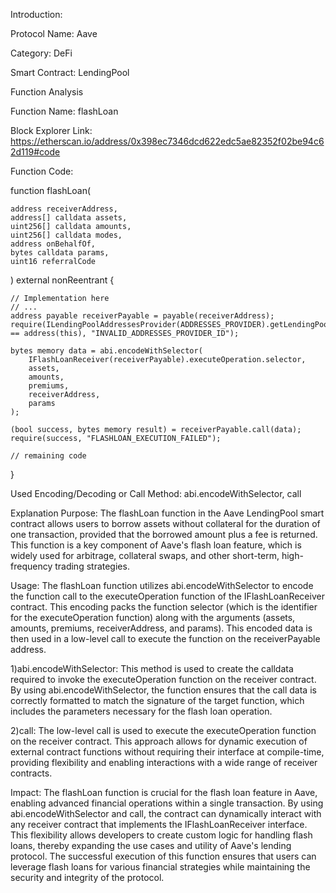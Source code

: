 Introduction:

Protocol Name: Aave

Category: DeFi

Smart Contract: LendingPool

Function Analysis

Function Name: flashLoan

Block Explorer Link: https://etherscan.io/address/0x398ec7346dcd622edc5ae82352f02be94c62d119#code

Function Code:

function flashLoan(

    address receiverAddress,
    address[] calldata assets,
    uint256[] calldata amounts,
    uint256[] calldata modes,
    address onBehalfOf,
    bytes calldata params,
    uint16 referralCode
) external nonReentrant {

    // Implementation here
    // ...
    address payable receiverPayable = payable(receiverAddress);
    require(ILendingPoolAddressesProvider(ADDRESSES_PROVIDER).getLendingPool() == address(this), "INVALID_ADDRESSES_PROVIDER_ID");

    bytes memory data = abi.encodeWithSelector(
        IFlashLoanReceiver(receiverPayable).executeOperation.selector,
        assets,
        amounts,
        premiums,
        receiverAddress,
        params
    );

    (bool success, bytes memory result) = receiverPayable.call(data);
    require(success, "FLASHLOAN_EXECUTION_FAILED");

    // remaining code
   
}


Used Encoding/Decoding or Call Method: abi.encodeWithSelector, call

Explanation
Purpose:
The flashLoan function in the Aave LendingPool smart contract allows users to borrow assets without collateral for the duration of one transaction, provided that the borrowed amount plus a fee is returned. This function is a key component of Aave's flash loan feature, which is widely used for arbitrage, collateral swaps, and other short-term, high-frequency trading strategies.

Usage:
The flashLoan function utilizes abi.encodeWithSelector to encode the function call to the executeOperation function of the IFlashLoanReceiver contract. This encoding packs the function selector (which is the identifier for the executeOperation function) along with the arguments (assets, amounts, premiums, receiverAddress, and params). This encoded data is then used in a low-level call to execute the function on the receiverPayable address.

1)abi.encodeWithSelector: This method is used to create the calldata required to invoke the executeOperation function on the receiver contract. By using abi.encodeWithSelector, the function ensures that the call data is correctly formatted to match the signature of the target function, which includes the parameters necessary for the flash loan operation.

2)call: The low-level call is used to execute the executeOperation function on the receiver contract. This approach allows for dynamic execution of external contract functions without requiring their interface at compile-time, providing flexibility and enabling interactions with a wide range of receiver contracts.

Impact:
The flashLoan function is crucial for the flash loan feature in Aave, enabling advanced financial operations within a single transaction. By using abi.encodeWithSelector and call, the contract can dynamically interact with any receiver contract that implements the IFlashLoanReceiver interface. This flexibility allows developers to create custom logic for handling flash loans, thereby expanding the use cases and utility of Aave's lending protocol. The successful execution of this function ensures that users can leverage flash loans for various financial strategies while maintaining the security and integrity of the protocol.


